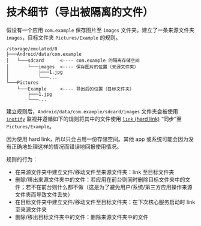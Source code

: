 # 技术细节（导出被隔离的文件）

假设有一个应用 `com.example` 保存图片至 `images` 文件夹。建立了一条来源文件夹 `images`，目标文件夹 `Pictures/Example` 的规则。

```
/storage/emulated/0
├───Android/data/com.example
│   └───sdcard      <---- com.example 的隔离存储空间
│       └───images  <---- 保存图片的位置（来源文件夹）
│           ├───1.jpg
│           └───...
└───Pictures
    └───Example     <---- 导出后的位置（目标文件夹）
        ├───1.jpg
        └───...
```

建立规则后，`Android/data/com.example/sdcard/images` 文件夹会被使用 [`inotify`](http://man7.org/linux/man-pages/man7/inotify.7.html) 监视并遵循如下的规则将其中的文件使用 [`link` (hard link)](http://man7.org/linux/man-pages/man2/link.2.html) “同步”至 `Pictures/Example`。

因为使用 hard link，所以只会占用一份存储空间。其他 app 或系统可能会因为没有正确地处理这样的情况而错误地回报使用情况。

规则的行为：
* 在来源文件夹中建立文件/移动文件至来源文件夹：link 至目标文件夹
* 删除/移出来源文件夹中的文件：若应用在前台则同时删除目标文件夹中的文件；若不在前台则什么都不做（这是为了避免用户/系统/第三方应用操作来源文件夹而导致文件丢失）
* 在目标文件夹中建立文件/移动文件至目标文件夹：在下次核心服务启动时 link 至来源文件夹
* 删除/移出目标文件夹中的文件：删除来源文件夹中的文件